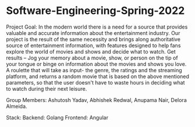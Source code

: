 # Software-Engineering-Spring-2022

Project Goal: 
In the modern world there is a need for a source that provides valuable and accurate information about the entertainment industry. Our project is the result of the same necessity and brings along authoritative source of entertainment information, with features designed to help fans explore the world of movies and shows and decide what to watch. Get results – Jog your memory about a movie, show, or person on the tip of your tongue or binge on information about the movies and shows you love. A roulette that will take as input- the genre, the ratings and the streaming platform, and returns a random movie that is based on the above mentioned parameters, so that the user doesn't have to waste hours in deciding what to watch during their next leisure.

Group Members: 
Ashutosh Yadav,
Abhishek Redwal,
Anupama Nair,
Delora Almeida.


Stack:
Backend: Golang
Frontend: Angular

